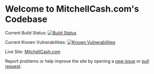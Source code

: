 # Welcome to MitchellCash.com's Codebase

Current Build Status: [![Build Status](https://travis-ci.org/MitchellCash/MitchellCash.com.svg?branch=master)](https://travis-ci.org/MitchellCash/MitchellCash.com)

Current Known Vulnerabilities: [![Known Vulnerabilities](https://snyk.io/test/github/MitchellCash/MitchellCash.com/badge.svg)](https://snyk.io/test/github/MitchellCash/MitchellCash.com) 

Live Site: [MitchellCash.com](https://mitchellcash.com)

Report problems or help improve the site by opening a [new issue](https://github.com/mitchellcash/mitchellcash.com/issues/new) or [pull request](https://github.com/mitchellcash/mitchellcash.com/compare).

